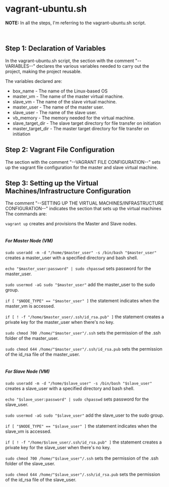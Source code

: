 <h1>vagrant-ubuntu.sh</h1>
  <p><strong>NOTE:</strong> In all the steps, I'm referring to the vagrant-ubuntu.sh script.</p>
  <br>
<h2>Step 1: Declaration of Variables</h2>
<p>In the vagrant-ubuntu.sh script, the section with the comment "--VARIABLES--" declares the various variables needed to carry out the project, making the project reusable.</p>
<p>The variables declared are:
<ul>
  <li>box_name - The name of the Linux-based OS</li>
  <li>master_vm - The name of the master virtual machine.</li>
  <li>slave_vm - The name of the slave virtual machine.</li>
  <li>master_user - The name of the master user.</li>
  <li>slave_user - The name of the slave user.</li>
  <li>vb_memory - The memory needed for the virtual machine.</li>
  <li>slave_target_dir - The slave target directory for file transfer on initiation</li>
  <li>master_target_dir - The master target directory for file transfer on initiation</li>
</ul>
</p>

<h2>Step 2: Vagrant File Configuration</h2>
<p>The section with the comment "--VAGRANT FILE CONFIGURATION--" sets up the vagrant file configuration for the master and slave virtual machine.</p>

<h2>Step 3: Setting up the Virtual Machines/Infrastructure Configuration</h2>
<p>The comment "--SETTING UP THE VIRTUAL MACHINES/INFRASTRUCTURE CONFIGURATION--" indicates the section that sets up the virtual machines
  <br>
The commands are:</p> 
<code>vagrant up</code> creates and provisions the Master and Slave nodes.
  <br>
  <br>
<h5>For Master Node (VM)</h5>  
<code>sudo useradd -m -d "/home/$master_user" -s /bin/bash "$master_user"</code> creates a master_user with a specified directory and bash shell.
  <br>
  <br>
<code>echo "$master_user:password" | sudo chpasswd</code> sets password for the master_user.
  <br>
  <br>
<code>sudo usermod -aG sudo "$master_user"</code> add the master_user to the sudo group.
  <br>
  <br>
<code>if [ "$NODE_TYPE" == "$master_user" ]</code> the statement indicates when the master_vm is accessed.
  <br>
  <br>
<code>if [ ! -f "/home/$master_user/.ssh/id_rsa.pub" ]</code> the statement creates a private key for the master_user when there's no key.
  <br>
  <br>
<code>sudo chmod 700 /home/"$master_user"/.ssh</code> sets the permission of the .ssh folder of the master_user.
  <br>
  <br>
<code>sudo chmod 644 /home/"$master_user"/.ssh/id_rsa.pub</code> sets the permission of the id_rsa file of the master_user.
  <br>
  <br>
<h5>For Slave Node (VM)</h5>  
<code>sudo useradd -m -d "/home/$slave_user" -s /bin/bash "$slave_user"</code> creates a slave_user with a specified directory and bash shell.
  <br>
  <br>
<code>echo "$slave_user:password" | sudo chpasswd</code> sets password for the slave_user.
  <br>
  <br>
<code>sudo usermod -aG sudo "$slave_user"</code> add the slave_user to the sudo group.
  <br>
  <br>
<code>if [ "$NODE_TYPE" == "$slave_user" ]</code> the statement indicates when the slave_vm is accessed.
  <br>
  <br>
<code>if [ ! -f "/home/$slave_user/.ssh/id_rsa.pub" ]</code> the statement creates a private key for the slave_user when there's no key.
  <br>
  <br>
<code>sudo chmod 700 /home/"$slave_user"/.ssh</code> sets the permission of the .ssh folder of the slave_user.
  <br>
  <br>
<code>sudo chmod 644 /home/"$slave_user"/.ssh/id_rsa.pub</code> sets the permission of the id_rsa file of the slave_user.
  <br>
  <br>
